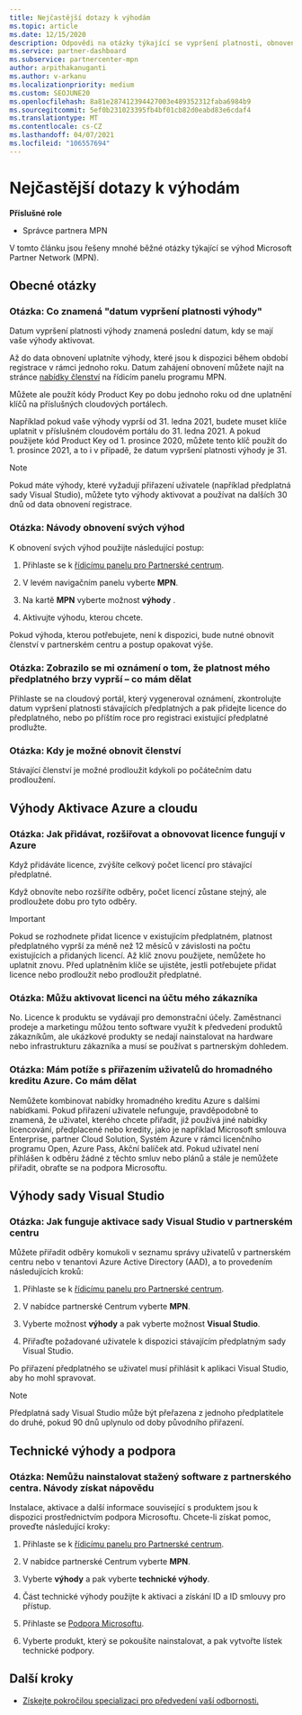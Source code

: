 ```yaml
---
title: Nejčastější dotazy k výhodám
ms.topic: article
ms.date: 12/15/2020
description: Odpovědi na otázky týkající se vypršení platnosti, obnovení a Aktivace licencí pro Azure, Cloud, Visual Studio a technické výhody a výhody podpory
ms.service: partner-dashboard
ms.subservice: partnercenter-mpn
author: arpithakanuganti
ms.author: v-arkanu
ms.localizationpriority: medium
ms.custom: SEOJUNE20
ms.openlocfilehash: 8a81e287412394427003e489352312faba6984b9
ms.sourcegitcommit: 5ef0b231023395fb4bf01cb82d0eabd83e6cdaf4
ms.translationtype: MT
ms.contentlocale: cs-CZ
ms.lasthandoff: 04/07/2021
ms.locfileid: "106557694"
---
```

# <a name="benefits-faq"></a>Nejčastější dotazy k výhodám

**Příslušné role**

- Správce partnera MPN

V tomto článku jsou řešeny mnohé běžné otázky týkající se výhod Microsoft Partner Network (MPN).


## <a name="general-questions"></a>Obecné otázky

### <a name="q-what-does-benefit-expiry-date-mean"></a>Otázka: Co znamená "datum vypršení platnosti výhody"

Datum vypršení platnosti výhody znamená poslední datum, kdy se mají vaše výhody aktivovat.

Až do data obnovení uplatníte výhody, které jsou k dispozici během období registrace v rámci jednoho roku. Datum zahájení obnovení můžete najít na stránce [nabídky členství](https://partner.microsoft.com/dashboard/mpn/offers) na řídicím panelu programu MPN.

Můžete ale použít kódy Product Key po dobu jednoho roku od dne uplatnění klíčů na příslušných cloudových portálech.

Například pokud vaše výhody vyprší od 31. ledna 2021, budete muset klíče uplatnit v příslušném cloudovém portálu do 31. ledna 2021. A pokud použijete kód Product Key od 1. prosince 2020, můžete tento klíč použít do 1. prosince 2021, a to i v případě, že datum vypršení platnosti výhody je 31.

>[!NOTE]
>Pokud máte výhody, které vyžadují přiřazení uživatele (například předplatná sady Visual Studio), můžete tyto výhody aktivovat a používat na dalších 30 dnů od data obnovení registrace.

### <a name="q-how-do-i-renew-my-benefits"></a>Otázka: Návody obnovení svých výhod

K obnovení svých výhod použijte následující postup:

1. Přihlaste se k [řídicímu panelu pro Partnerské centrum](https://partner.microsoft.com/dashboard/).

2. V levém navigačním panelu vyberte **MPN**.

3. Na kartě **MPN** vyberte možnost **výhody** .

4. Aktivujte výhodu, kterou chcete.

Pokud výhoda, kterou potřebujete, není k dispozici, bude nutné obnovit členství v partnerském centru a postup opakovat výše.

### <a name="q-i-received-a-notification-informing-me-that-my-subscription-is-expiring-soon---what-should-i-do"></a>Otázka: Zobrazilo se mi oznámení o tom, že platnost mého předplatného brzy vyprší – co mám dělat

Přihlaste se na cloudový portál, který vygeneroval oznámení, zkontrolujte datum vypršení platnosti stávajících předplatných a pak přidejte licence do předplatného, nebo po příštím roce pro registraci existující předplatné prodlužte.

### <a name="q-when-can-i-renew-my-membership"></a>Otázka: Kdy je možné obnovit členství

Stávající členství je možné prodloužit kdykoli po počátečním datu prodloužení.

## <a name="azure-and-cloud-activation-benefits"></a>Výhody Aktivace Azure a cloudu

### <a name="q-how-does-adding-extendingrenewing-licenses-work-on-azure"></a>Otázka: Jak přidávat, rozšiřovat a obnovovat licence fungují v Azure

Když přidáváte licence, zvýšíte celkový počet licencí pro stávající předplatné.

Když obnovíte nebo rozšíříte odběry, počet licencí zůstane stejný, ale prodloužete dobu pro tyto odběry.

>[!IMPORTANT]
>Pokud se rozhodnete přidat licence v existujícím předplatném, platnost předplatného vyprší za méně než 12 měsíců v závislosti na počtu existujících a přidaných licencí. Až klíč znovu použijete, nemůžete ho uplatnit znovu. Před uplatněním klíče se ujistěte, jestli potřebujete přidat licence nebo prodloužit nebo prodloužit předplatné.

### <a name="q-can-i-activate-the-license-on-my-customers-account"></a>Otázka: Můžu aktivovat licenci na účtu mého zákazníka

No. Licence k produktu se vydávají pro demonstrační účely. Zaměstnanci prodeje a marketingu můžou tento software využít k předvedení produktů zákazníkům, ale ukázkové produkty se nedají nainstalovat na hardware nebo infrastrukturu zákazníka a musí se používat s partnerským dohledem.

### <a name="q-im-having-trouble-assigning-users-in-azure-bulk-credit-what-should-i-do"></a>Otázka: Mám potíže s přiřazením uživatelů do hromadného kreditu Azure. Co mám dělat

Nemůžete kombinovat nabídky hromadného kreditu Azure s dalšími nabídkami. Pokud přiřazení uživatele nefunguje, pravděpodobně to znamená, že uživatel, kterého chcete přiřadit, již používá jiné nabídky licencování, předplacené nebo kredity, jako je například Microsoft smlouva Enterprise, partner Cloud Solution, Systém Azure v rámci licenčního programu Open, Azure Pass, Akční balíček atd. Pokud uživatel není přihlášen k odběru žádné z těchto smluv nebo plánů a stále je nemůžete přiřadit, obraťte se na podpora Microsoftu.

## <a name="visual-studio-benefits"></a>Výhody sady Visual Studio

### <a name="q-how-does-visual-studio-activation-work-in-partner-center"></a>Otázka: Jak funguje aktivace sady Visual Studio v partnerském centru

Můžete přiřadit odběry komukoli v seznamu správy uživatelů v partnerském centru nebo v tenantovi Azure Active Directory (AAD), a to provedením následujících kroků:

1. Přihlaste se k [řídicímu panelu pro Partnerské centrum](https://partner.microsoft.com/dashboard/).

2. V nabídce partnerské Centrum vyberte **MPN**.

3. Vyberte možnost **výhody** a pak vyberte možnost **Visual Studio**.

4. Přiřaďte požadované uživatele k dispozici stávajícím předplatným sady Visual Studio.

Po přiřazení předplatného se uživatel musí přihlásit k aplikaci Visual Studio, aby ho mohl spravovat.

>[!Note]
> Předplatná sady Visual Studio může být přeřazena z jednoho předplatitele do druhé, pokud 90 dnů uplynulo od doby původního přiřazení.

## <a name="technical-benefits-and-support"></a>Technické výhody a podpora

### <a name="q-i-cant-install-the-software-i-downloaded-from-partner-center-how-do-i-get-help"></a>Otázka: Nemůžu nainstalovat stažený software z partnerského centra. Návody získat nápovědu

Instalace, aktivace a další informace související s produktem jsou k dispozici prostřednictvím podpora Microsoftu. Chcete-li získat pomoc, proveďte následující kroky:

1. Přihlaste se k [řídicímu panelu pro Partnerské centrum](https://partner.microsoft.com/dashboard/).

2. V nabídce partnerské Centrum vyberte **MPN**.

3. Vyberte **výhody** a pak vyberte **technické výhody**.

4. Část technické výhody použijte k aktivaci a získání ID a ID smlouvy pro přístup.

5. Přihlaste se [Podpora Microsoftu](https://support.microsoft.com/supportforbusiness/productselection).

6. Vyberte produkt, který se pokoušíte nainstalovat, a pak vytvořte lístek technické podpory.

## <a name="next-steps"></a>Další kroky

- [Získejte pokročilou specializaci pro předvedení vaší odbornosti.](advanced-specializations.md)